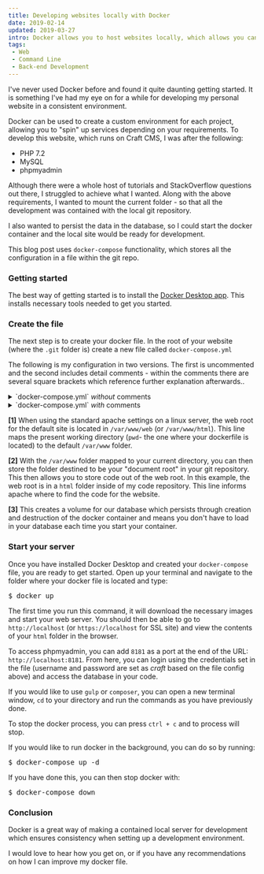 ```yaml
---
title: Developing websites locally with Docker
date: 2019-02-14
updated: 2019-03-27
intro: Docker allows you to host websites locally, which allows you can develop them within an environment which can be an exact replica of the live one. This blog post explores my first experience with Docker.
tags:
 - Web
 - Command Line
 - Back-end Development
---
```


I've never used Docker before and found it quite daunting getting started. It is something I've had my eye on for a while for developing my personal website in a consistent environment. 

Docker can be used to create a custom environment for each project, allowing you to "spin" up services depending on your requirements. To develop this website, which runs on Craft CMS, I was after the following:

- PHP 7.2
- MySQL
- phpmyadmin

Although there were a whole host of tutorials and StackOverflow questions out there, I struggled to achieve what I wanted. Along with the above requirements, I wanted to mount the current folder - so that all the development was contained with the local git repository.

I also wanted to persist the data in the database, so I could start the docker container and the local site would be ready for development.

This blog post uses `docker-compose` functionality, which stores all the configuration in a file within the git repo.

### Getting started

The best way of getting started is to install the [Docker Desktop app](https://www.docker.com/products/docker-desktop). This installs necessary tools needed to get you started.

### Create the file

The next step is to create your docker file. In the root of your website (where the `.git` folder is) create a new file called `docker-compose.yml`

The following is my configuration in two versions. The first is uncommented and the second includes detail comments - within the comments there are several square brackets which reference further explanation afterwards..

<details>
<summary>`docker-compose.yml` <em>without</em> comments</summary>
<pre class="language-yaml">version: '3'
services:

    web:
        image: 'flipbox/php:72-apache'
        ports:
            - '80:80'
            - '443:443'
        volumes:
            - "$PWD:/var/www"
        links:
            - db
        environment:
            APACHE_DOCUMENT_ROOT: "/var/www/html"

    db:
        image: 'mysql:5.7'
        ports:
            - '3306:3306'
        environment:
            MYSQL_ROOT_PASSWORD: craft
            MYSQL_DATABASE: craft
            MYSQL_USER: craft
            MYSQL_PASSWORD: craft
        volumes:
            - db-data:/var/lib/mysql

    phpmyadmin:
        image: phpmyadmin/phpmyadmin
        ports:
            - 8181:80
        links:
            - db
        environment:
            MYSQL_ROOT_PASSWORD: craft
volumes:
    db-data:</pre>
</details>

<details>
<summary>`docker-compose.yml`  <em>with</em> comments</summary>
<pre class="language-yaml">version: '3'
services:

    ## Create the web service
    web:

        ## Use an image with PHP 7.2
        image: 'flipbox/php:72-apache'

        ## Map the ports 80 (http) and 443 (https) to standard ports
        ports:
            - '80:80'
            - '443:443'

        ## Maps the current folder to the default linux web folders [1]
        volumes:
            - "$PWD:/var/www"

        ## Use database & credentials
        links:
            - db

        ## Set the web root to the html folder inside our repo [2]
        environment:
            APACHE_DOCUMENT_ROOT: "/var/www/html"

    ## Create the db service
    db:
        ## mysql 5.7 image
        image: 'mysql:5.7'

        ## Map the default MySQL port
        ports:
            - '3306:3306'

        ## Create database, username and password
        environment:
            MYSQL_ROOT_PASSWORD: craft
            MYSQL_DATABASE: craft
            MYSQL_USER: craft
            MYSQL_PASSWORD: craft

        ## Map to a persistent volume [3]
        volumes:
            - db-data:/var/lib/mysql

    ## phpmyadmin service
    phpmyadmin:
        image: phpmyadmin/phpmyadmin

        ## Map port 8181 to the service (e.g. localhost:8181)
        ports:
            - 8181:80

        ## Use the db service
        links:
            - db

        ## Set a root user password
        environment:
            MYSQL_ROOT_PASSWORD: craft

## Placeholder for the persistent db storage [3]
volumes:
    db-data:</pre>
</details>

**[1]**  When using the standard apache settings on a linux server, the web root for the default site is located in `/var/www/web` (or `/var/www/html`). This line maps the present working directory (`pwd`- the one where your dockerfile is located) to the default `/var/www` folder.

**[2]** With the `/var/www` folder mapped to your current directory, you can then store the folder destined to be your "document root" in your git repository. This then allows you to store code out of the web root. In this example, the web root is in a `html` folder inside of my code repository. This line informs apache where to find the code for the website.

**[3]** This creates a volume for our database which persists through creation and destruction of the docker container and means you don't have to load in your database each time you start your container.

### Start your server

Once you have installed Docker Desktop and created your `docker-compose` file, you are ready to get started. Open up your terminal and navigate to the folder where your docker file is located and type:

<pre class="language-bash">$ docker up</pre>

The first time you run this command, it will download the necessary images and start your web server. You should then be able to go to `http://localhost` (or `https://localhost` for SSL site) and view the contents of your `html` folder in the browser.

To access phpmyadmin, you can add `8181` as a port at the end of the URL: `http://localhost:8181`. From here, you can login using the credentials set in the file (username and password are set as _craft_ based on the file config above) and access the database in your code.

If you would like to use `gulp` or `composer`, you can open a new terminal window, `cd` to your directory and run the commands as you have previously done.

To stop the docker process, you can press `ctrl + c` and to process will stop.

If you would like to run docker in the background, you can do so by running:

<pre class="language-bash">$ docker-compose up -d</pre>

If you have done this, you can then stop docker with:

<pre class="language-bash">$ docker-compose down</pre>

### Conclusion

Docker is a great way of making a contained local server for development which ensures consistency when setting up a development environment.

I would love to hear how you get on, or if you have any recommendations on how I can improve my docker file.